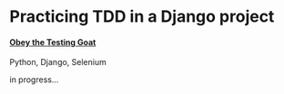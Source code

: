 # Practicing TDD in a Django project

#### [Obey the Testing Goat](http://www.obeythetestinggoat.com/)


Python, Django, Selenium

in progress...
